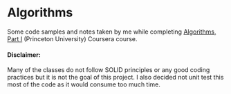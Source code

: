# Algorithms

Some code samples and notes taken by me while completing [Algorithms, Part I](https://www.coursera.org/learn/algorithms-part1/home/info) (Princeton University) Coursera course. 

#### Disclaimer:
Many of the classes do not follow SOLID principles or any good coding practices but it is not the goal of this project.
I also decided not unit test this most of the code as it would consume too much time.  
